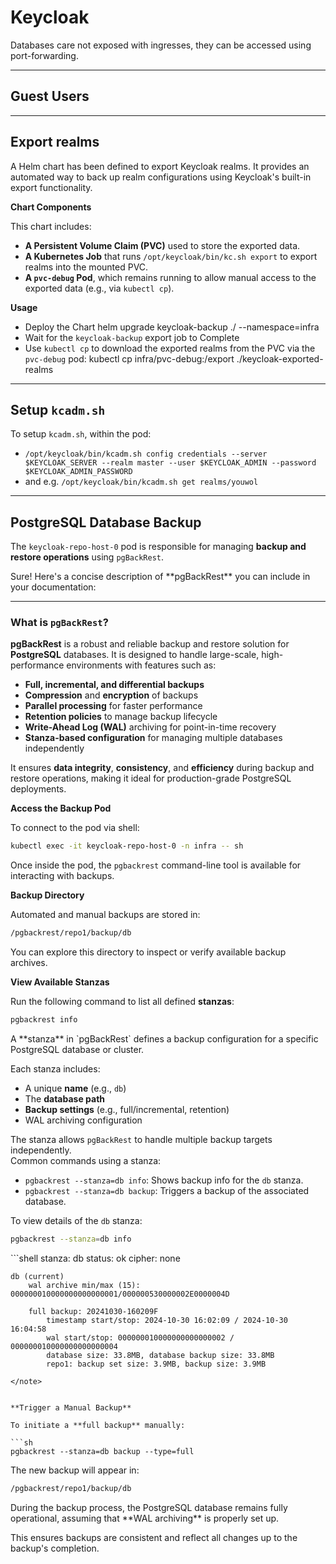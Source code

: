 # Keycloak

Databases care not exposed with ingresses, they can be accessed using port-forwarding.

---

## Guest Users

<guest-users></guest-users>


---

## Export realms

A Helm chart has been defined to export Keycloak realms. It provides an automated way to back up realm configurations using Keycloak's built-in export functionality.

**Chart Components**

This chart includes:

- **A Persistent Volume Claim (PVC)** used to store the exported data.
- **A Kubernetes Job** that runs `/opt/keycloak/bin/kc.sh export` to export realms into the mounted PVC.
- **A `pvc-debug` Pod**, which remains running to allow manual access to the exported data (e.g., via `kubectl cp`).

**Usage**

*  Deploy the Chart
   <k8sShell pwd="infra/keycloak-backup">
helm upgrade keycloak-backup ./ --namespace=infra
   </k8sShell>
*  Wait for the `keycloak-backup` export job to Complete
*  Use `kubectl cp` to download the exported realms from the PVC via the `pvc-debug` pod:
   <k8sShell pwd="infra/keycloak-backup">
kubectl cp infra/pvc-debug:/export ./keycloak-exported-realms 
   <k8sShell>


---

## Setup `kcadm.sh`

To setup `kcadm.sh`, within the pod: 
*  `/opt/keycloak/bin/kcadm.sh config credentials --server $KEYCLOAK_SERVER --realm master --user $KEYCLOAK_ADMIN --password $KEYCLOAK_ADMIN_PASSWORD`
*  and e.g. `/opt/keycloak/bin/kcadm.sh get realms/youwol` 


---

## PostgreSQL Database Backup

The `keycloak-repo-host-0` pod is responsible for managing **backup and restore operations** using `pgBackRest`.

<note level="question" title="`pgBackRest`?" expandable="true">
Sure! Here's a concise description of **pgBackRest** you can include in your documentation:

---

### What is `pgBackRest`?

**pgBackRest** is a robust and reliable backup and restore solution for **PostgreSQL** databases. 
It is designed to handle large-scale, high-performance environments with features such as:

- **Full, incremental, and differential backups**
- **Compression** and **encryption** of backups
- **Parallel processing** for faster performance
- **Retention policies** to manage backup lifecycle
- **Write-Ahead Log (WAL)** archiving for point-in-time recovery
- **Stanza-based configuration** for managing multiple databases independently

It ensures **data integrity**, **consistency**, and **efficiency** during backup and restore operations, 
making it ideal for production-grade PostgreSQL deployments.
</note>

**Access the Backup Pod**

To connect to the pod via shell:

```sh
kubectl exec -it keycloak-repo-host-0 -n infra -- sh
```

Once inside the pod, the `pgbackrest` command-line tool is available for interacting with backups.


**Backup Directory**

Automated and manual backups are stored in:

```sh
/pgbackrest/repo1/backup/db
```

You can explore this directory to inspect or verify available backup archives.

**View Available Stanzas**

Run the following command to list all defined **stanzas**:

```sh
pgbackrest info
```

<note level="question" title="What is a 'stanza' in pgBackRest?" expandable="true">
A **stanza** in `pgBackRest` defines a backup configuration for a specific PostgreSQL database or cluster.

Each stanza includes:
- A unique **name** (e.g., `db`)
- The **database path**
- **Backup settings** (e.g., full/incremental, retention)
- WAL archiving configuration

The stanza allows `pgBackRest` to handle multiple backup targets independently.  
Common commands using a stanza:

- `pgbackrest --stanza=db info`: Shows backup info for the `db` stanza.
- `pgbackrest --stanza=db backup`: Triggers a backup of the associated database.
</note>

To view details of the `db` stanza:

```sh
pgbackrest --stanza=db info
```
<note level="info" title="Example output" expandable="true">
```shell
stanza: db
    status: ok
    cipher: none

    db (current)
        wal archive min/max (15): 000000010000000000000001/000000530000002E0000004D

        full backup: 20241030-160209F
            timestamp start/stop: 2024-10-30 16:02:09 / 2024-10-30 16:04:58
            wal start/stop: 000000010000000000000002 / 000000010000000000000004
            database size: 33.8MB, database backup size: 33.8MB
            repo1: backup set size: 3.9MB, backup size: 3.9MB
```
</note>


**Trigger a Manual Backup**

To initiate a **full backup** manually:

```sh
pgbackrest --stanza=db backup --type=full
```

The new backup will appear in:

```sh
/pgbackrest/repo1/backup/db
```

<note level="hint">
During the backup process, the PostgreSQL database remains fully operational, assuming that **WAL archiving** 
is properly set up.

This ensures backups are consistent and reflect all changes up to the backup's completion.
</note>
